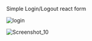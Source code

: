 Simple Login/Logout react form

![login](https://user-images.githubusercontent.com/62900479/133218961-4bff665e-6224-4900-b78f-49178645b372.png)

![Screenshot_10](https://user-images.githubusercontent.com/62900479/133219441-7fc934ab-69d6-40a9-91af-c5ff9bd1cc31.png)
